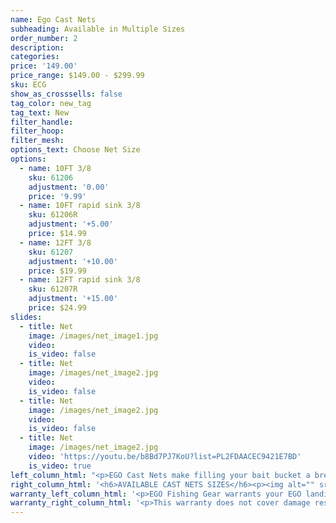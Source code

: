 ```yaml
---
name: Ego Cast Nets
subheading: Available in Multiple Sizes
order_number: 2
description:
categories:
price: '149.00'
price_range: $149.00 - $299.99
sku: ECG
show_as_crosssells: false
tag_color: new_tag
tag_text: New
filter_handle:
filter_hoop:
filter_mesh:
options_text: Choose Net Size
options:
  - name: 10FT 3/8
    sku: 61206
    adjustment: '0.00'
    price: '9.99'
  - name: 10FT rapid sink 3/8
    sku: 61206R
    adjustment: '+5.00'
    price: $14.99
  - name: 12FT 3/8
    sku: 61207
    adjustment: '+10.00'
    price: $19.99
  - name: 12FT rapid sink 3/8
    sku: 61207R
    adjustment: '+15.00'
    price: $24.99
slides:
  - title: Net
    image: /images/net_image1.jpg
    video:
    is_video: false
  - title: Net
    image: /images/net_image2.jpg
    video:
    is_video: false
  - title: Net
    image: /images/net_image2.jpg
    video:
    is_video: false
  - title: Net
    image: /images/net_image2.jpg
    video: 'https://youtu.be/b8Bd7PJ7KoU?list=PL2FDAACEC9421E7BD'
    is_video: true
left_column_html: "<p>EGO Cast Nets make filling your bait bucket a breeze. Clear monofilament doesn't alert fish until it's too late, while the durable six-wedge panel construction ensures many seasons of use. Heavy-duty stainless steel swivel connector, 25 ft. of braided hand line and high-grade nylon braille lines. Rapid-sink models have 25-gram weights at 1.5 lbs. per ft., while regular models have 25-gram weights at 1.2 lbs. per ft.</p><div class=\"divider\">&nbsp;</div><ul><li>6 panel construction</li><li>Soft, clear and durable monofilament</li><li>25 FT Hand Line</li><li>25 gram lead weights @ 1.2 lb/ft</li><li>25 gram lead weights @ 1.5 lb/ft &ndash; Rapid Sink</li><li>High-grade nylon braille Lines</li><li>Large diameter Horn for easy spread</li><li>Heavy duty stainless steel swivel</li><li>High strength braided rope</li><li>Mesh grid individually tied to lead line</li><li>High grade monofilament</li></ul>"
right_column_html: '<h6>AVAILABLE CAST NETS SIZES</h6><p><img alt="" src="/images/size_chart.png" /></p>'
warranty_left_column_html: '<p>EGO Fishing Gear warrants your EGO landing net to be free of defects in material and workmanship(excluding net mesh) for a period of two (2) years from the date of original purchase.</p><div class="divider">&nbsp;</div><p><strong>If your EGO fishing tool exhibits such a defect, Adventure Products will, at its option, replace or repair it without charge, provided the customer:</strong></p><p><strong>1) Returns defective product, postage paid and insured, indicating the reason(s) for the return to:</strong></p><p>Adventure Products<br />Product Returns<br />889 Guy Paine Rd.<br />Macon, GA 31206</p><p><strong>2) Submits proof of date of original purchase.</strong></p><p><a class="block_btn" href="/contact-us">File Claim Online</a></p>'
warranty_right_column_html: '<p>This warranty does not cover damage resulting from accident, misuse, abuse, tampering, unreasonable use or normal wear.</p><p>ADVENTURE PRODUCTS, INC. MAKES NO OTHER WARRANTY EXPRESS OR IMPLIED INCLUDING THE IMPLIED WARRANTIES OF MERCHANTABILITY AND FITNESS FOR PARTICULAR USE.</p>'
---
```

